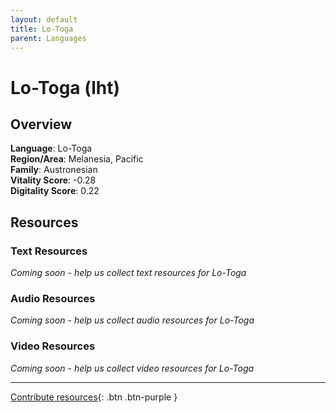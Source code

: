 ```yaml
---
layout: default
title: Lo-Toga
parent: Languages
---
```


# Lo-Toga (lht)

## Overview

**Language**: Lo-Toga  
**Region/Area**: Melanesia, Pacific  
**Family**: Austronesian  
**Vitality Score**: -0.28  
**Digitality Score**: 0.22  

## Resources

### Text Resources
*Coming soon - help us collect text resources for Lo-Toga*

### Audio Resources
*Coming soon - help us collect audio resources for Lo-Toga*

### Video Resources
*Coming soon - help us collect video resources for Lo-Toga*

---

[Contribute resources](https://fairtrain.github.io/){: .btn .btn-purple }
